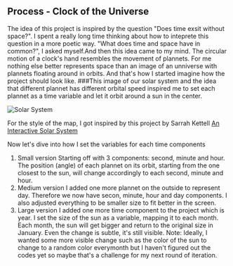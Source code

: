 ## Process - Clock of the Universe

The idea of this project is inspired by the question "Does time exsit without space?". I spent a really long time thinking about how to inteprete this question in a more poetic way. "What does time and space have in common?", I asked myself.And then this idea came to my mind. The circular motion of a clock's hand resembles the movement of plannets. For me nothing else better represents space than an image of an unniverse with plannets floating around in orbits. And that's how I started imagine how the project should look like.
###This image of our solar system and the idea that different plannet has different orbital speed inspired me to set each plannet as a time variable and let it orbit around a sun in the center.

![Solar System](http://creationislove.com/wp-content/uploads/solar-system-564x346.jpg)

For the style of the map, I got inspired by this project by Sarrah Kettell [An Interactive Solar System](https://www.openprocessing.org/sketch/138298)

Now let's dive into how I set the variables for each time components
1. Small version
Starting off with 3 components: second, minute and hour. The position (angle) of each plannet on its orbit, starting from the one closest to the sun, will change accordingly to each second, minute and hour. 
1. Medium version
I added one more plannet on the outside to represent day. Therefore we now have secon, minute, hour and day components. I also adjusted everything to be smaller size to fit better in the screen.
1. Large version
I added one more time component to the project which is year. I set the size of the sun as a variable, mapping it to each month. Each month, the sun will get bigger and return to the original size in January. Even the change is subtle, it's still visible. 
Note: Ideally, I wanted some more visible change such as the color of the sun to change to a random color everymonth but I haven't figured out the codes yet so maybe that's a challenge for my next round of iteration.
